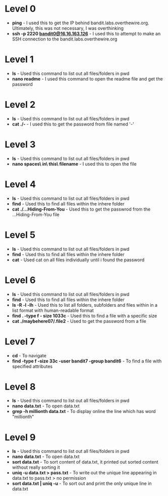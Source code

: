 # Level 0

-   **ping** - I used this to get the IP behind bandit.labs.overthewire.org. Ultimately, this was not necessary, I was overthinking 
-   **ssh -p 2220 bandit0@16.16.163.126** - I used this to attempt to make an SSH connection to the bandit.labs.overthewire.org

# Level 1

-   **ls** - Used this command to list out all files/folders in pwd
-   **nano readme** - I used this command to open the readme file and get the password

# Level 2

-   **ls** - Used this command to list out all files/folders in pwd
-   **cat ./-** - I used this to get the password from file named '-'

# Level 3

-   **ls** - Used this command to list out all files/folders in pwd
- **nano spaces\ in\ this\ filename** - I used this to open the file

# Level 4

-   **ls** - Used this command to list out all files/folders in pwd
-   **find** - Used this to find all files within the inhere folder
-   **cat ./...Hiding-From-You** - Used this to get the passwrod from the ...Hiding-From-You file

# Level 5

-   **ls** - Used this command to list out all files/folders in pwd
-   **find** - Used this to find all files within the inhere folder
-   **cat** - Used cat on all files individually until i found the password 

# Level 6

-   **ls** - Used this command to list out all files/folders in pwd
-   **find** - Used this to find all files within the inhere folder
-   **ls -R -l -lh** - Used this to list all folders, subfolders and files within in a list format with human-readable format
-   **find . -type f - size 1033c** - Used this to find a file with a specific size
-   **cat ./maybehere07/.file2** - Used to get the password from a file

# Level 7

- **cd** - To navigate
- **find -type f -size 33c -user bandit7 -group bandit6** - To find a file with specified attributes

# Level 8

-   **ls** - Used this command to list out all files/folders in pwd
-   **nano data.txt** - To open data.txt
-   **grep -h millionth data.txt** - To display online the line which has word "millionth"

# Level 9

-   **ls** - Used this command to list out all files/folders in pwd
-   **nano data.txt** - To open data.txt
-   **sort data.txt** - To sort content of data.txt, it printed out sorted content without really sorting it
-   **uniq -u data.txt > pass.txt** - To write out the unique line appearing in data.txt to pass.txt > no permission
-   **sort data.txt | uniq -u** - To sort out and print the only unique line in data.txt